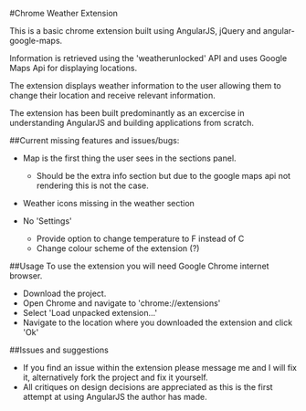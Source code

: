 #Chrome Weather Extension 

This is a basic chrome extension built using AngularJS, jQuery and angular-google-maps.

Information is retrieved using the 'weatherunlocked' API and uses Google Maps Api for displaying locations.

The extension displays weather information to the user allowing them to change their location and receive relevant information.

The extension has been built predominantly as an excercise in understanding AngularJS and building applications from scratch.

##Current missing features and issues/bugs:

- Map is the first thing the user sees in the sections panel.
	- Should be the extra info section but due to the google maps api not rendering this is not the case.

- Weather icons missing in the weather section

- No 'Settings'
	- Provide option to change temperature to F instead of C
	- Change colour scheme of the extension (?)

##Usage
To use the extension you will need Google Chrome internet browser.
- Download the project.
- Open Chrome and navigate to 'chrome://extensions'
- Select 'Load unpacked extension...'
- Navigate to the location where you downloaded the extension and click 'Ok'

##Issues and suggestions
- If you find an issue within the extension please message me and I will fix it, alternatively fork the project and fix it yourself.
- All critiques on design decisions are appreciated as this is the first attempt at using AngularJS the author has made.